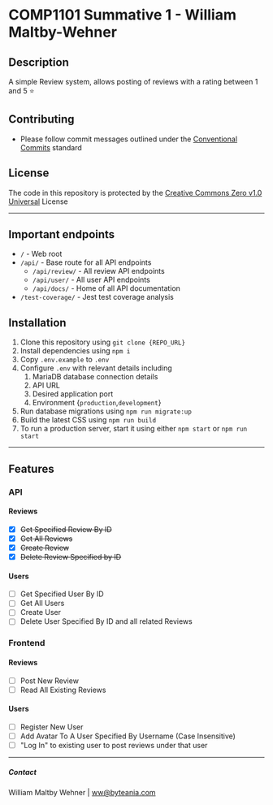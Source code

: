 # COMP1101 Summative 1 - William Maltby-Wehner

## Description
A simple Review system, allows posting of reviews with a rating between 1 and 5 :star: 

## Contributing
- Please follow commit messages outlined under the [Conventional Commits](https://www.conventionalcommits.org/en/v1.0.0/) standard

## License
The code in this repository is protected by the [Creative Commons Zero v1.0 Universal]() License

--- 

## Important endpoints
- `/` - Web root
- `/api/` - Base route for all API endpoints
	- `/api/review/` - All review API endpoints
	- `/api/user/` - All user API endpoints
	- `/api/docs/` - Home of all API documentation
- `/test-coverage/` - Jest test coverage analysis

## Installation
1. Clone this repository using `git clone {REPO_URL}`
2. Install dependencies using `npm i`
3. Copy `.env.example` to `.env` 
4. Configure `.env` with relevant details including
	1. MariaDB database connection details
	2. API URL
	3. Desired application port
	4. Environment {`production`,`development`}
5. Run database migrations using `npm run migrate:up`
6. Build the latest CSS using `npm run build`
7. To run a production server, start it using either `npm start` or `npm run start`

---

## Features
### API
#### Reviews
- [x] ~~Get Specified Review By ID~~
- [x] ~~Get All Reviews~~
- [x] ~~Create Review~~
- [x] ~~Delete Review Specified by ID~~
#### Users
- [ ] Get Specified User By ID
- [ ] Get All Users
- [ ] Create User
- [ ] Delete User Specified By ID and all related Reviews
### Frontend
#### Reviews
- [ ] Post New Review
- [ ] Read All Existing Reviews
#### Users
- [ ] Register New User
- [ ] Add Avatar To A User Specified By Username (Case Insensitive)
- [ ] "Log In" to existing user to post reviews under that user

---

##### Contact
William Maltby Wehner | <ww@byteania.com>